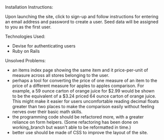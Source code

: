 Installation Instructions:

Upon launching the site, click to sign-up and follow instructions for entering an email address and password to create a user. Seed data will be assigned to you as the first user.

Technologies Used:
- Devise for authenticating users
- Ruby on Rails

Unsolved Problems:
- an items index page showing the same item and it price-per-unit of measure across all stores belonging to the user.
- perhaps a tool for converting the price of one measure of an item to the price of a different measure for apples to apples comparison. For example, a 59 ounce carton of orange juice for $2.99 would be shown to be the equivalent of a $3.24 priced 64 ounce carton of orange juice. This might make it easier for users uncomfortable reading decimal floats greater than two places to make the comparison easily without feeling nerves over their basic math skills.
- the programming code should be refactored more, with a greater reliance on form helpers. (Some refactoring has been done on working_branch but wasn't able to be reformatted in time.)
- better use should be made of CSS to improve the layout of the site.
